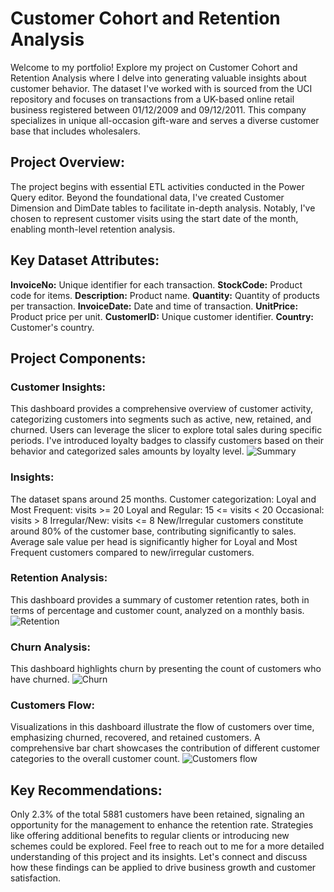 # Customer Cohort and Retention Analysis

Welcome to my portfolio! Explore my project on Customer Cohort and Retention Analysis where I delve into generating valuable insights about customer behavior. The dataset I've worked with is sourced from the UCI repository and focuses on transactions from a UK-based online retail business registered between 01/12/2009 and 09/12/2011. This company specializes in unique all-occasion gift-ware and serves a diverse customer base that includes wholesalers.

## Project Overview:
The project begins with essential ETL activities conducted in the Power Query editor. Beyond the foundational data, I've created Customer Dimension and DimDate tables to facilitate in-depth analysis. Notably, I've chosen to represent customer visits using the start date of the month, enabling month-level retention analysis.

## Key Dataset Attributes:

**InvoiceNo:** Unique identifier for each transaction.
**StockCode:** Product code for items.
**Description:** Product name.
**Quantity:** Quantity of products per transaction.
**InvoiceDate:** Date and time of transaction.
**UnitPrice:** Product price per unit.
**CustomerID:** Unique customer identifier.
**Country:** Customer's country.
## Project Components:

### Customer Insights:
This dashboard provides a comprehensive overview of customer activity, categorizing customers into segments such as active, new, retained, and churned. Users can leverage the slicer to explore total sales during specific periods. I've introduced loyalty badges to classify customers based on their behavior and categorized sales amounts by loyalty level.
![Summary](https://github.com/prasadkanthuri/Data_Insights/assets/135444495/850b1cbb-0864-48e2-bbf2-ee6bdc6e52d5)

### Insights:

The dataset spans around 25 months.
Customer categorization:
Loyal and Most Frequent: visits >= 20
Loyal and Regular: 15 <= visits < 20
Occasional: visits > 8
Irregular/New: visits <= 8
New/Irregular customers constitute around 80% of the customer base, contributing significantly to sales.
Average sale value per head is significantly higher for Loyal and Most Frequent customers compared to new/irregular customers.
### Retention Analysis:
This dashboard provides a summary of customer retention rates, both in terms of percentage and customer count, analyzed on a monthly basis.
![Retention](https://github.com/prasadkanthuri/Data_Insights/assets/135444495/1b334492-5abb-4fa2-a7dd-26d6d8dddf1e)

### Churn Analysis:
This dashboard highlights churn by presenting the count of customers who have churned.
![Churn](https://github.com/prasadkanthuri/Data_Insights/assets/135444495/7ec70bba-05fd-4e05-96da-c48f9350bcaf)


### Customers Flow:
Visualizations in this dashboard illustrate the flow of customers over time, emphasizing churned, recovered, and retained customers. A comprehensive bar chart showcases the contribution of different customer categories to the overall customer count.
![Customers flow](https://github.com/prasadkanthuri/Data_Insights/assets/135444495/ba2f9b46-0c3e-4898-af2d-e3bc729c3e61)


## Key Recommendations:

Only 2.3% of the total 5881 customers have been retained, signaling an opportunity for the management to enhance the retention rate. Strategies like offering additional benefits to regular clients or introducing new schemes could be explored.
Feel free to reach out to me for a more detailed understanding of this project and its insights. Let's connect and discuss how these findings can be applied to drive business growth and customer satisfaction.




